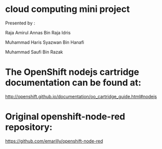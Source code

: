 # cloud computing mini project

Presented by :

Raja Amirul Annas Bin Raja Idris

Muhammad Haris Syazwan Bin Hanafi

Muhammad Saufi Bin Razak


# The OpenShift nodejs cartridge documentation can be found at:
http://openshift.github.io/documentation/oo_cartridge_guide.html#nodejs

# Original openshift-node-red repository: 
https://github.com/emarilly/openshift-node-red
